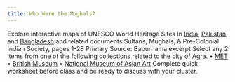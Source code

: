 ```yaml
---
title: Who Were the Mughals?
---
```


Explore interactive maps of UNESCO World Heritage Sites in [India](http://whc.unesco.org/en/statesparties/IN), [Pakistan](http://whc.unesco.org/en/statesparties/pk), and [Bangladesh](http://whc.unesco.org/en/statesparties/bd) and related documents
Sultans, Mughals, & Pre-Colonial Indian Society, pages 1-28
Primary Source:  Baburnama excerpt
Select any 2 items from one of the following collections related to the city of Agra.
•	[MET](https://www.metmuseum.org/)
•	[British Museum](https://www.britishmuseum.org/)
•	[National Museum of Asian Art](https://asia.si.edu/)
Complete quick worksheet before class and be ready to discuss with your cluster.
